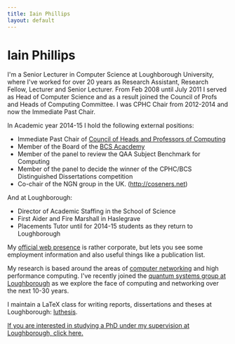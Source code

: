```yaml
---
title: Iain Phillips
layout: default
---
```


Iain Phillips
=============

I'm a Senior Lecturer in Computer Science at Loughborough University,
where I've worked for over 20 years as Research Assistant, Research
Fellow, Lecturer and Senior Lecturer. From Feb 2008 until July 2011 I
served as Head of Computer Science and as a result joined the Council of
Profs and Heads of Computing Committee. I was CPHC Chair from 2012-2014
and now the Immediate Past Chair.

In Academic year 2014-15 I hold the following external positions:

-   Immediate Past Chair of [Council of Heads and Professors of
    Computing](http://www.cphc.ac.uk)
-   Member of the Board of the [BCS Acacdemy](http://academy.bcs.org)
-   Member of the panel to review the QAA Subject Benchmark for
    Computing
-   Member of the panel to decide the winner of the CPHC/BCS
    Distinguished Dissertations competition
-   Co-chair of the NGN group in the UK. (<http://coseners.net>)

And at Loughborough:

-   Director of Academic Staffing in the School of Science
-   First Aider and Fire Marshall in Haslegrave
-   Placements Tutor until for 2014-15 students as they return to
    Loughborough

My [official web
presence](http://www.lboro.ac.uk/departments/compsci/staff/academic-teaching/iain-phillips)
is rather corporate, but lets you see some employment information and
also useful things like a publication list.

My research is based around the areas of [computer
networking](http://www.lboro.ac.uk/departments/compsci/research/groups/nccs/)
and high performance computing. I've recently joined the [quantum
systems group at
Loughborough](http://www.lboro.ac.uk/research/quantum-systems) as we
explore the face of computing and networking over the next 10-30 years.

I maintain a LaTeX class for writing reports,
dissertations and theses at Loughborough: [luthesis](luthesis).

[If you are interested in studying a PhD under my supervision at Loughborough, click
here.](phdstudy)

